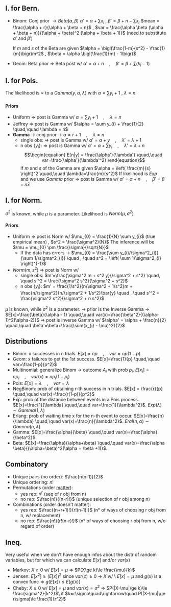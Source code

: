 ## I. for Bern.
- Binom: Conj prior $\rightarrow Beta(\alpha, \beta)$
	$\alpha' = \alpha + \sum x_{i}$    ,    $\beta' = \beta + n - \sum x_{i}$
	$mean = \frac{\alpha + r}{\alpha + \beta + n}$    , $var = \frac{\alpha \beta (\alpha + \beta + n)}{(\alpha + \beta)^2 (\alpha + \beta + 1)}$   (need to substitute $\alpha'$ and $\beta'$)
	
	If $m$ and $s$ of the Beta are given
	$\alpha = \bigl(\frac{1-m}{s^2} - \frac{1}{m}\bigr)m^2$    ,     $\beta = \alpha \bigl(\frac{1}{m} - 1\bigr)$
- Geom: Beta prior $\Rightarrow$ Beta post w/    $\alpha'=\alpha+n \quad,\quad \beta'=\beta+\sum(k_{i}-1)$

## I. for Pois.
The likelihood is $\propto$ to a $Gamma(y, \alpha, \lambda)$ with $\alpha = \sum y_{i} + 1$    ,    $\lambda = n$
#### Priors
- Uniform $\Rightarrow$ post is Gamma w/    $\alpha = \sum y_{i} + 1 \quad,\quad\lambda = n$
- Jeffrey $\Rightarrow$ post is Gamma w/    $\alpha = \sum y_{i} + \frac{1}{2} \quad,\quad \lambda = n$
- **Gamma** $\rightarrow$ conj prior $\rightarrow$ $\alpha = r + 1 \quad,\quad \lambda=n$
	- single obs: $\Rightarrow$ post is Gamma w/    $\alpha' = \alpha + y \quad,\quad \lambda'=\lambda+1$
	- n obs {$y_{i}$}: $\Rightarrow$ post is Gamma w/    $\alpha' = \alpha + \sum y_{i} \quad,\quad \lambda'=\lambda+n$
	$$\begin{equation}
	E[n|y] = \frac{\alpha'}{\lambda'} \quad,\quad var=\frac{\alpha'}{\lambda'^2}
\end{equation}$$
	If $m$ and $s$ of the Gamma are given
	$\alpha = \left( \frac{m}{s} \right)^2 \quad,\quad \lambda=\frac{m}{s^2}$
If likelihood is $Exp$ and we use $Gamma$ prior $\Rightarrow$ post is Gamma w/    $\alpha'=\alpha+n \quad,\quad \beta'=\beta+n\bar{x}$
## I. for Norm.
$\sigma^2$ is known, while $\mu$ is a parameter. Likelihood is $Norm(\mu, \sigma^2)$
#### Priors
- Uniform $\Rightarrow$ post is Norm w/    $\mu_{0} = \frac{1}{N} \sum y_{i}$ (true empirical mean)    ,    $s^2 = \frac{\sigma^2}{N}$
	  The inference will be $\mu = \mu_{0} \pm \frac{\sigma}{\sqrt{N}}$  
	- If the data has errors $\rightarrow$ $\mu_{0} = \frac{\sum y_{i}/\sigma^2_{i}}{\sum 1/\sigma^2_{i}} \quad , \quad s^2 = \left( \sum 1/\sigma^2_{i} \right)^{-1}$
- $Norm(m, s^2)$ $\Rightarrow$ post is Norm w/    
	- single obs: $m'=\frac{\sigma^2 m + s^2 y}{\sigma^2 + s^2} \quad, \quad s'^2 = \frac{\sigma^2 s^2}{\sigma^2 + s^2}$
	- n obs {$y_{i}$}: $m' = \frac{1/s^2}{n/\sigma^2 + 1/s^2}m + \frac{n/\sigma^2}{n/\sigma^2 + 1/s^2}\bar{y} \quad , \quad s'^2 = \frac{\sigma^2 s^2}{\sigma^2 + n s^2}$

$\mu$ is known, while $\sigma^2$ is a parameter.
$\rightarrow$ prior is the Inverse Gamma $\rightarrow$ $E[x]=\frac{\beta}{\alpha - 1} \quad,\quad var(x)=\frac{\beta^2}{(\alpha-1)^2(\alpha-2)}$
$\Rightarrow$ post is inverse Gamma w/    $\alpha' = \alpha + \frac{n}{2} \quad,\quad \beta'=\beta+\frac{\sum(x_{i} - \mu)^2}{2}$

## Distributions
- Binom: x successes in n trials. $E[x]=np \quad,\quad var=np(1-p)$
- Geom: x failures to get the 1st success. $E[x]=\frac{1}{p} \quad,\quad var=\frac{1-p}{p^2}$
- Multinomial: generalize Binom $\rightarrow$ outcome $A_{i}$ with prob $p_{i}$. $E[x_{i}] = np_{i} \quad,\quad var(x)=np_{i}(1-p_{i})$
- Pois: $E[x]=\lambda \quad,\quad var=\lambda$
- NegBinom: prob of obtaining r-th success in n trials. $E[x] = \frac{r}{p} \quad,\quad var(x)=\frac{r(1-p)}{p^2}$
- Exp: prob of the distance between events in a Pois process. $E[x]=\frac{1}{\lambda} \quad,\quad var=\frac{1}{\lambda^2}$. $Exp(\lambda)\sim Gamma(1, \lambda)$
- Erlang: prob of waiting time x for the n-th event to occur. $E[x]=\frac{n}{\lambda} \quad,\quad var(x)=\frac{n}{\lambda^2}$. $Eral(n, \alpha)\sim Gamma(n, \lambda)$ 
- Gamma: $E[x]=\frac{\alpha}{\beta} \quad,\quad var(x)=\frac{\alpha}{\beta^2}$
- Beta: $E[x]=\frac{\alpha}{\alpha+\beta} \quad,\quad var(x)=\frac{\alpha \beta}{(\alpha+\beta)^2(\alpha + \beta +1)}$. 
## Combinatory
- Unique pairs (no order): $\frac{n(n-1)}{2}$
- Unique ordering: $n!$
- Permutations (order <u>matter</u>):
	- yes rep: $n^r$ (seq of r obj from n)
	- no rep: $\frac{n!}{(n-r)!}$ (unique selection of r obj among n)
- Combinations (order doesn't matter):
	- yes rep: $\frac{(n+r+1)!}{r!(n-1)!}$ (n° of ways of choosing r obj from n, w/ replacement)
	- no rep: $\frac{n!}{r!(n-r)!}$ (n° of ways of choosing r obj from n, w/o regard of order)
## Ineq.
Very useful when we don't have enough infos about the distr of random variables, but for which we can calculate $E[x]$ and/or $var(x)$
- Markov: $X\ge0$ w/ $E[x]=\mu$ $\Rightarrow$ $P(X\ge k)\le \frac{\mu}{k}$
- Jensen: $E[x^2]\ge (E[x])^2$ since $var(c)\ge0$ $\rightarrow$ $X$ w/ \\
$E[x]=\mu$ and $g(x)$ is a convex func $\Rightarrow$ $g(E[x])\le E[g(x)]$
- Cheby:  $X\ge0$ w/ $E[x]=\mu$ and $var(x)=\sigma^2$ $\Rightarrow$ $P(|X-\mu|\ge k)\le \frac{sigma^2}{k^2}$\\
  if $k=r\sigma\quad\rightarrow\quad P(|X-\mu|\ge r\sigma)\le \frac{1}{r^2}$ 